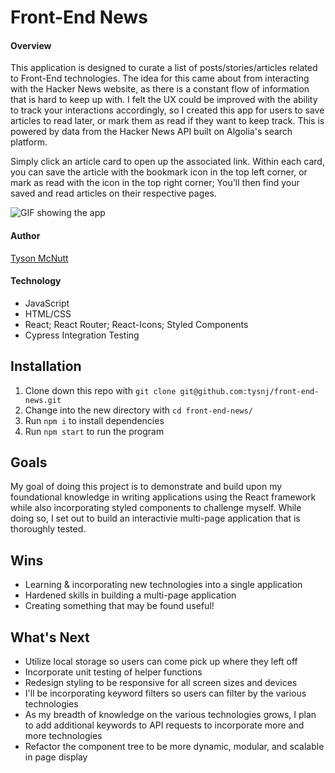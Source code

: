 # Front-End News

#### Overview
This application is designed to curate a list of posts/stories/articles related to Front-End technologies. The idea for this came about from interacting with the Hacker News website, as there is a constant flow of information that is hard to keep up with. I felt the UX could be improved with the ability to track your interactions accordingly, so I created this app for users to save articles to read later, or mark them as read if they want to keep track.  This is powered by data from the Hacker News API built on Algolia's search platform.

Simply click an article card to open up the associated link. Within each card, you can save the article with the bookmark icon in the top left corner, or mark as read with the icon in the top right corner; You'll then find your saved and read articles on their respective pages.


![GIF showing the app](public/assets/FEN.gif)


#### Author
[Tyson McNutt](https://github.com/tysnj "Tyson's GitHub")


#### Technology
* JavaScript
* HTML/CSS
* React; React Router; React-Icons; Styled Components
* Cypress Integration Testing


## Installation
1. Clone down this repo with `git clone git@github.com:tysnj/front-end-news.git`
2. Change into the new directory with `cd front-end-news/`
2. Run `npm i` to install dependencies
3. Run `npm start` to run the program


## Goals
My goal of doing this project is to demonstrate and build upon my foundational knowledge in writing applications using the React framework while also incorporating styled components to challenge myself. While doing so, I set out to build an interactivie multi-page application that is thoroughly tested.


## Wins
* Learning & incorporating new technologies into a single application
* Hardened skills in building a multi-page application
* Creating something that may be found useful!


## What's Next
* Utilize local storage so users can come pick up where they left off
* Incorporate unit testing of helper functions
* Redesign styling to be responsive for all screen sizes and devices
* I'll be incorporating keyword filters so users can filter by the various technologies
* As my breadth of knowledge on the various technologies grows, I plan to add additional keywords to API requests to incorporate more and more technologies
* Refactor the component tree to be more dynamic, modular, and scalable in page display

